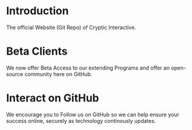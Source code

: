 # Introduction
The official Website (Git Repo) of Cryptic Interactive. 

# Beta Clients
We now offer Beta Access to our extending Programs and offer an open-source community here on GitHub.

# Interact on GitHub
We encourage you to Follow us on GitHub so we can help ensure your success online, securely as technology continously updates. 